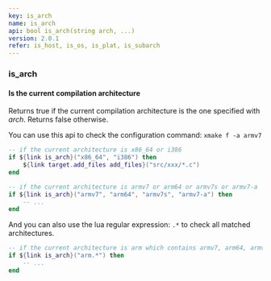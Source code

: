 ```yaml
---
key: is_arch
name: is_arch
api: bool is_arch(string arch, ...)
version: 2.0.1
refer: is_host, is_os, is_plat, is_subarch
---
```


### is_arch

#### Is the current compilation architecture

Returns true if the current compilation architecture is the one specified with *arch*. Returns false otherwise.

You can use this api to check the configuration command: `xmake f -a armv7`

```lua
-- if the current architecture is x86_64 or i386
if ${link is_arch}("x86_64", "i386") then
    ${link target.add_files add_files}("src/xxx/*.c")
end

-- if the current architecture is armv7 or arm64 or armv7s or armv7-a
if ${link is_arch}("armv7", "arm64", "armv7s", "armv7-a") then
    -- ...
end
```

And you can also use the lua regular expression: `.*` to check all matched architectures.

```lua
-- if the current architecture is arm which contains armv7, arm64, armv7s and armv7-a ...
if ${link is_arch}("arm.*") then
    -- ...
end
```

